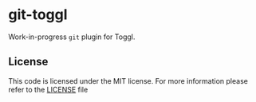 git-toggl
=========
Work-in-progress `git` plugin for Toggl.

## License
This code is licensed under the MIT license. For more information please refer
to the [LICENSE](/LICENSE) file
